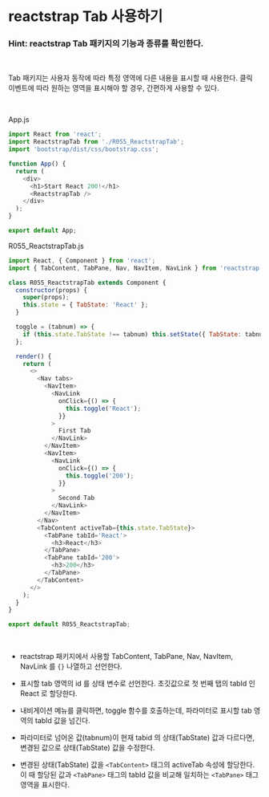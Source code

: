 # reactstrap Tab 사용하기

### Hint: reactstrap Tab 패키지의 기능과 종류를 확인한다.

<br>

Tab 패키지는 사용자 동작에 따라 특정 영역에 다른 내용을 표시할 때 사용한다. 클릭 이벤트에 따라 원하는 영역을 표시해야 할 경우, 간편하게 사용할 수 있다.

<br>

App.js

```js
import React from 'react';
import ReactstrapTab from './R055_ReactstrapTab';
import 'bootstrap/dist/css/bootstrap.css';

function App() {
  return (
    <div>
      <h1>Start React 200!</h1>
      <ReactstrapTab />
    </div>
  );
}

export default App;
```

R055_ReactstrapTab.js

```js
import React, { Component } from 'react';
import { TabContent, TabPane, Nav, NavItem, NavLink } from 'reactstrap';

class R055_ReactstrapTab extends Component {
  constructor(props) {
    super(props);
    this.state = { TabState: 'React' };
  }

  toggle = (tabnum) => {
    if (this.state.TabState !== tabnum) this.setState({ TabState: tabnum });
  };

  render() {
    return (
      <>
        <Nav tabs>
          <NavItem>
            <NavLink
              onClick={() => {
                this.toggle('React');
              }}
            >
              First Tab
            </NavLink>
          </NavItem>
          <NavItem>
            <NavLink
              onClick={() => {
                this.toggle('200');
              }}
            >
              Second Tab
            </NavLink>
          </NavItem>
        </Nav>
        <TabContent activeTab={this.state.TabState}>
          <TabPane tabId='React'>
            <h3>React</h3>
          </TabPane>
          <TabPane tabId='200'>
            <h3>200</h3>
          </TabPane>
        </TabContent>
      </>
    );
  }
}

export default R055_ReactstrapTab;
```

<br>

- reactstrap 패키지에서 사용할 TabContent, TabPane, Nav, NavItem, NavLink 를 `{}` 나열하고 선언한다.

- 표시할 tab 영역의 id 를 상태 변수로 선언한다. 초깃값으로 첫 번째 탭의 tabId 인 React 로 할당한다.

- 내비게이션 메뉴를 클릭하면, toggle 함수를 호출하는데, 파라미터로 표시할 tab 영역의 tabId 값을 넘긴다.

- 파라미터로 넘어온 값(tabnum)이 현재 tabid 의 상태(TabState) 값과 다르다면, 변경된 값으로 상태(TabState) 값을 수정한다.

- 변경된 상태(TabState) 값을 `<TabContent>` 태그의 activeTab 속성에 할당한다. 이 때 할당된 값과 `<TabPane>` 태그의 tabId 값을 비교해 일치하는 `<TabPane>` 태그 영역을 표시한다.
